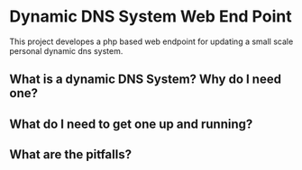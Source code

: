 Dynamic DNS System Web End Point
================================

This project developes a php based web endpoint for updating a small scale personal dynamic dns system.

## What is a dynamic DNS System? Why do I need one?

## What do I need to get one up and running?

## What are the pitfalls?
